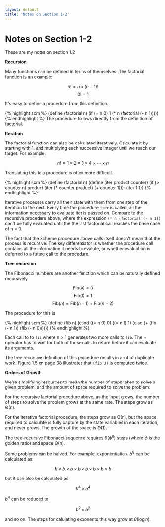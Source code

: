 ```yaml
---
layout: default
title: 'Notes on Section 1-2'
---
```


# Notes on Section 1-2

These are my notes on section 1.2

**Recursion**

Many functions can be defined in terms of themselves. The factorial function is an example:

$$ n! = n \times (n-1)! $$
$$ 0! = 1 $$

It's easy to define a procedure from this definition.

{% highlight scm %}
(define (factorial n)
    (if (= n 0)
        1
        (* n (factorial (- n 1)))))
{% endhighlight %}
The procedure follows directly from the definition of factorial.

**Iteration**

The factorial function can also be calculated iteratively. Calculate it by starting with 1, and multiplying each successive integer until we reach our target. For example.

$$ n! = 1 \times 2 \times 3 \times 4 \times \cdots \times n $$

Translating this to a procedure is often more difficult.

{% highlight scm %}
(define (factorial n)
  (define (iter product counter)
    (if (> counter n)
        product
        (iter (* counter product)
              (+ counter 1))))
  (iter 1 1))
{% endhighlight %}

Iterative processes carry all their state with them from one step of the iteration to the next. Every time the procedure `iter` is called, all the information necessary to evaluate iter is passed on. Compare to the recursive procedure above, where the expression `(* n (factorial (- n 1))` can't be fully evaluated until the the last factorial call reaches the base case of n = 0.

The fact that the Scheme procedure above calls itself doesn't mean that the process is recursive. The key differentiator is whether the procedure call contains all the information it needs to evalute, or whether evaluation is deferred to a future call to the procedure.

**Tree recursion**

The Fibonacci numbers are another function which can be naturally defined recursively

$$ \textrm{Fib}(0) = 0 $$
$$ \textrm{Fib}(1) = 1 $$
$$ \textrm{Fib}(n) = \textrm{Fib} (n-1) + \textrm{Fib}(n-2) $$

The procedure for this is 

{% highlight scm %}
(define (fib n)
  (cond ((= n 0) 0)
        ((= n 1) 1)
        (else (+ (fib (- n 1))
                 (fib (- n 0))))))
{% endhighlight %}

Each call to to `fib` where n > 1 generates two more calls to `fib`. The + operator has to wait for both of those calls to return before it can evaluate its arguments.

The tree recursive definition of this procedure results in a lot of duplicate work. Figure 1.5 on page 38 illustrates that `(fib 3)` is computed twice.

**Orders of Growth**

We're simplifying resources to mean the number of steps taken to solve a given problem, and the amount of space required to solve the problem. 

For the recursive factorial procedure above, as the input grows, the number of steps to solve the problem grows at the same rate. The steps grow as Θ(n).

For the iterative factorial procedure, the steps grow as Θ(n), but the space required to calculate is fully capture by the state variables in each iteration, and never grows. The growth of the space is Θ(1).

The tree-recursive Fibonacci sequence requires $\theta(\phi^{n})$ steps (where $\phi$ is the golden ratio) and space Θ(n).

Some problems can be halved. For example, exponentiation. $b^{8}$ can be calculated as:

$$ b \times b \times b \times b \times b \times b \times b \times b $$

but it can also be calculated as

$$ b^{4} \times b^{4} $$

$b^{4}$ can be reduced to

$$ b^{2} \times b^{2} $$

and so on. The steps for calulating exponents this way grow at $\theta(\log n)$.